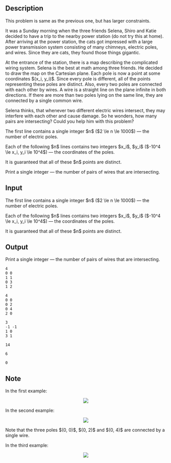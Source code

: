 ## Description

<div><p><span class="tex-font-style-it">This problem is same as the previous one, but has larger constraints.</span></p><p>It was a Sunday morning when the three friends Selena, Shiro and Katie decided to have a trip to the nearby power station <span class="tex-font-style-it">(do not try this at home)</span>. After arriving at the power station, the cats got impressed with a large power transmission system consisting of many chimneys, electric poles, and wires. Since they are cats, they found those things gigantic.</p><p>At the entrance of the station, there is a map describing the complicated wiring system. Selena is the best at math among three friends. He decided to draw the map on the Cartesian plane. Each pole is now a point at some coordinates $(x_i, y_i)$. Since every pole is different, all of the points representing these poles are distinct. Also, every two poles are connected with each other by wires. A wire is a straight line on the plane <span class="tex-font-style-bf">infinite in both directions</span>. If there are more than two poles lying on the same line, they are connected by a single common wire.</p><p>Selena thinks, that whenever two different electric wires intersect, they may interfere with each other and cause damage. So he wonders, how many pairs are intersecting? Could you help him with this problem?</p></div><div class="input-specification"><p>The first line contains a single integer $n$ ($2 \le n \le 1000$)&nbsp;— the number of electric poles.</p><p>Each of the following $n$ lines contains two integers $x_i$, $y_i$ ($-10^4 \le x_i, y_i \le 10^4$)&nbsp;— the coordinates of the poles.</p><p>It is guaranteed that all of these $n$ points are distinct.</p></div><div class="output-specification"><p>Print a single integer&nbsp;— the number of pairs of wires that are intersecting.</p></div>

## Input

<p>The first line contains a single integer $n$ ($2 \le n \le 1000$)&nbsp;— the number of electric poles.</p><p>Each of the following $n$ lines contains two integers $x_i$, $y_i$ ($-10^4 \le x_i, y_i \le 10^4$)&nbsp;— the coordinates of the poles.</p><p>It is guaranteed that all of these $n$ points are distinct.</p>

## Output

<p>Print a single integer&nbsp;— the number of pairs of wires that are intersecting.</p>





```input1
4
0 0
1 1
0 3
1 2
```




```input2
4
0 0
0 2
0 4
2 0
```




```input3
3
-1 -1
1 0
3 1
```




```output1
14
```




```output2
6
```




```output3
0
```



## Note

<p>In the first example:</p><center> <img class="tex-graphics" src="file://Opqf13lH.png" style="max-width: 100.0%;max-height: 100.0%;"> </center><p>In the second example:</p><center> <img class="tex-graphics" src="file://Vzu8cLM7.png" style="max-width: 100.0%;max-height: 100.0%;"> </center><p>Note that the three poles $(0, 0)$, $(0, 2)$ and $(0, 4)$ are connected by a single wire.</p><p>In the third example:</p><center> <img class="tex-graphics" src="file://0ThjQlbQ.png" style="max-width: 100.0%;max-height: 100.0%;"> </center>
